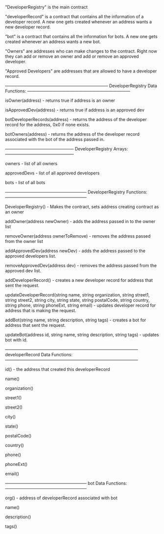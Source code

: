 "DeveloperRegistry" is the main contract

"developerRecord" is a contract that contains all the information of a developer record. A new one gets created whenever an address wants a new developer record.

"bot" is a contract that contains all the information for bots. A new one gets created whenever an address wants a new bot.

"Owners" are addresses who can make changes to the contract. Right now they can add or remove an owner and add or remove an approved developer.

"Approved Developers" are addresses that are allowed to have a developer record.

————————————————————————
DeveloperRegistry Data Functions:
————————————————————————

isOwner(address) - returns true if address is an owner

isApprovedDev(address) - returns true if address is an approved dev

botDeveloperRecords(address) - returns the address of the developer record for the address, 0x0 if none exists.

botOwners(address) - returns the address of the developer record associated with the bot of the address passed in.

————————————————
DeveloperRegistry Arrays:
————————————————

owners - list of all owners

approvedDevs - list of all approved developers

bots - list of all bots

———————————————————
DeveloperRegistry Functions:
———————————————————

DeveloperRegistry() - Makes the contract, sets address creating contract as an owner

addOwner(address newOwner) - adds the address passed in to the owner list

removeOwner(address ownerToRemove) - removes the address passed from the owner list

addApprovedDev(address newDev) - adds the address passed to the approved developers list.

removeApprovedDev(address dev) - removes the address passed from the approved dev list.

addDeveloperRecord() - creates a new developer record for address that sent the request.

updateDeveloperRecord(string name, string organization, string street1, string street2, string city, string state, string postalCode, string country, string phone, string phoneExt, string email) - updates developer record for address that is making the request.

addBot(string name, string description, string tags) - creates a bot for address that sent the request.

updateBot(address id, string name, string description, string tags) - updates bot with id.

———————————————————————————————
developerRecord Data Functions:
———————————————————————————————

id() - the address that created this developerRecord

name()

organization()

street1()

street2()

city()

state()

postalCode()

country()

phone()

phoneExt()

email()

———————————————————
bot Data Functions:
———————————————————

org() - address of developerRecord associated with bot

name()

description()

tags()

